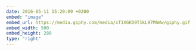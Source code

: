```yaml
---
date: 2016-05-11 15:20:09 +0200
embed: "image"
embed_url: https://media.giphy.com/media/xT1XGKD9T1kL97MhWw/giphy.gif
embed_width: 500
embed_height: 280
type: "right"
---
```


